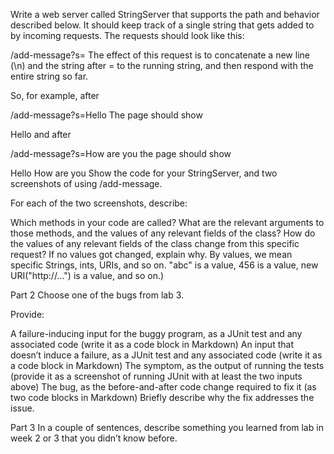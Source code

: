 Write a web server called StringServer that supports the path and behavior described below. It should keep track of a single string that gets added to by incoming requests. The requests should look like this:

/add-message?s=<string>
The effect of this request is to concatenate a new line (\n) and the string after = to the running string, and then respond with the entire string so far.

So, for example, after

/add-message?s=Hello
The page should show

Hello
and after

/add-message?s=How are you
the page should show

Hello
How are you
Show the code for your StringServer, and two screenshots of using /add-message.

For each of the two screenshots, describe:

Which methods in your code are called?
What are the relevant arguments to those methods, and the values of any relevant fields of the class?
How do the values of any relevant fields of the class change from this specific request? If no values got changed, explain why.
By values, we mean specific Strings, ints, URIs, and so on. "abc" is a value, 456 is a value, new URI("http://...") is a value, and so on.)

Part 2
Choose one of the bugs from lab 3.

Provide:

A failure-inducing input for the buggy program, as a JUnit test and any associated code (write it as a code block in Markdown)
An input that doesn’t induce a failure, as a JUnit test and any associated code (write it as a code block in Markdown)
The symptom, as the output of running the tests (provide it as a screenshot of running JUnit with at least the two inputs above)
The bug, as the before-and-after code change required to fix it (as two code blocks in Markdown)
Briefly describe why the fix addresses the issue.

Part 3
In a couple of sentences, describe something you learned from lab in week 2 or 3 that you didn’t know before.
